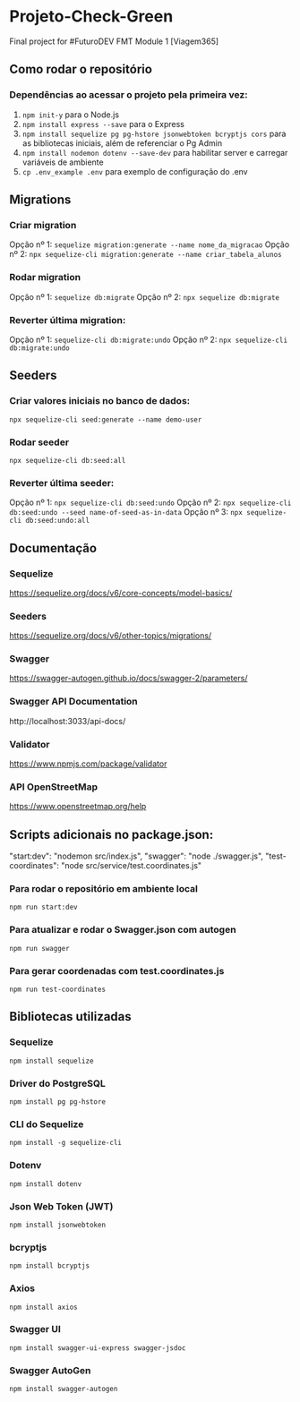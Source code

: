 # Projeto-Check-Green

Final project for #FuturoDEV FMT Module 1 [Viagem365]

## Como rodar o repositório

### Dependências ao acessar o projeto pela primeira vez:
1. `npm init-y` para o Node.js
2. `npm install express --save` para o Express
3. `npm install sequelize pg pg-hstore jsonwebtoken bcryptjs cors` para as bibliotecas iniciais, além de referenciar o Pg Admin
4. `npm install nodemon dotenv --save-dev` para habilitar server e carregar variáveis de ambiente
5. `cp .env_example .env` para exemplo de configuração do .env

## Migrations

### Criar migration
Opção nº 1: `sequelize migration:generate --name nome_da_migracao`
Opção nº 2: `npx sequelize-cli migration:generate --name criar_tabela_alunos`

### Rodar migration
Opção nº 1: `sequelize db:migrate`
Opção nº 2: `npx sequelize db:migrate`

### Reverter última migration:
Opção nº 1: `sequelize-cli db:migrate:undo`
Opção nº 2: `npx sequelize-cli db:migrate:undo`

## Seeders

### Criar valores iniciais no banco de dados:
`npx sequelize-cli seed:generate --name demo-user`

### Rodar seeder
`npx sequelize-cli db:seed:all`

### Reverter última seeder:
Opção nº 1: `npx sequelize-cli db:seed:undo`
Opção nº 2: `npx sequelize-cli db:seed:undo --seed name-of-seed-as-in-data`
Opção nº 3: `npx sequelize-cli db:seed:undo:all`

## Documentação

### Sequelize
https://sequelize.org/docs/v6/core-concepts/model-basics/

### Seeders
https://sequelize.org/docs/v6/other-topics/migrations/

### Swagger
https://swagger-autogen.github.io/docs/swagger-2/parameters/

### Swagger API Documentation
http://localhost:3033/api-docs/

### Validator
https://www.npmjs.com/package/validator

### API OpenStreetMap
https://www.openstreetmap.org/help

## Scripts adicionais no package.json:

"start:dev": "nodemon src/index.js",
"swagger": "node ./swagger.js",
"test-coordinates": "node src/service/test.coordinates.js"

### Para rodar o repositório em ambiente local
`npm run start:dev`

### Para atualizar e rodar o Swagger.json com autogen
`npm run swagger`

### Para gerar coordenadas com test.coordinates.js
`npm run test-coordinates`

## Bibliotecas utilizadas

### Sequelize
`npm install sequelize` 

### Driver do PostgreSQL
`npm install pg pg-hstore` 

### CLI do Sequelize
`npm install -g sequelize-cli` 

### Dotenv
`npm install dotenv`

### Json Web Token (JWT)
`npm install jsonwebtoken`

### bcryptjs
`npm install bcryptjs`

### Axios
`npm install axios`

### Swagger UI
`npm install swagger-ui-express swagger-jsdoc`

### Swagger AutoGen
`npm install swagger-autogen`
